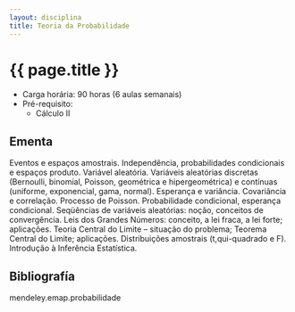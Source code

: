 ```yaml
---
layout: disciplina
title: Teoria da Probabilidade 
---
```


# {{ page.title }}

- Carga horária: 90 horas (6 aulas semanais)
- Pré-requisito:
    - Cálculo II

## Ementa

Eventos e espaços amostrais. Independência, probabilidades
condicionais e espaços produto. Variável aleatória. Variáveis
aleatórias discretas (Bernoulli, binomial, Poisson, geométrica e
hipergeométrica) e contínuas (uniforme, exponencial, gama,
normal). Esperança e variância. Covariância e correlação. Processo de
Poisson. Probabilidade condicional, esperança condicional. Seqüências
de variáveis aleatórias: noção, conceitos de convergência. Leis dos
Grandes Números: conceito, a lei fraca, a lei forte;
aplicações. Teoria Central do Limite – situação do problema; Teorema
Central do Limite; aplicações. Distribuições amostrais (t,qui-quadrado e F).
Introdução à Inferência Estatística.

## Bibliografía

mendeley.emap.probabilidade



